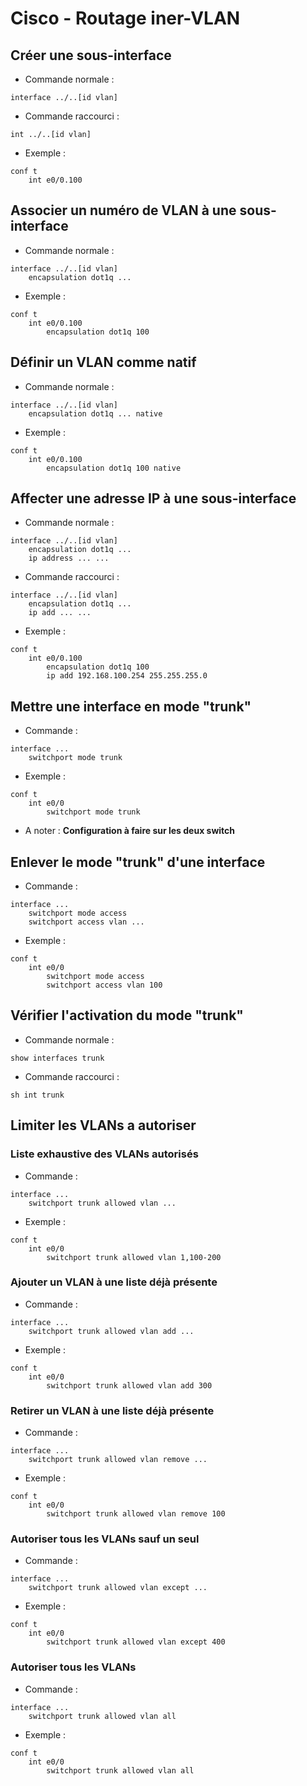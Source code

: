 # Cisco - Routage iner-VLAN

## Créer une sous-interface
- Commande normale :
```
interface ../..[id vlan]
```
- Commande raccourci :
```
int ../..[id vlan]
```
- Exemple :
```
conf t
    int e0/0.100
```

## Associer un numéro de VLAN à une sous-interface
- Commande normale :
```
interface ../..[id vlan]
    encapsulation dot1q ...
```
- Exemple :
```
conf t
    int e0/0.100
        encapsulation dot1q 100
```

## Définir un VLAN comme natif
- Commande normale :
```
interface ../..[id vlan]
    encapsulation dot1q ... native
```
- Exemple :
```
conf t
    int e0/0.100
        encapsulation dot1q 100 native
```

## Affecter une adresse IP à une sous-interface
- Commande normale :
```
interface ../..[id vlan]
    encapsulation dot1q ...
    ip address ... ...
```
- Commande raccourci :
```
interface ../..[id vlan]
    encapsulation dot1q ...
    ip add ... ...
```
- Exemple :
```
conf t
    int e0/0.100
        encapsulation dot1q 100
        ip add 192.168.100.254 255.255.255.0
```

## Mettre une interface en mode "trunk"
- Commande :
```
interface ...
    switchport mode trunk
```
- Exemple :
```
conf t
    int e0/0
        switchport mode trunk
```
- A noter : **Configuration à faire sur les deux switch**

## Enlever le mode "trunk" d'une interface
- Commande :
```
interface ...
    switchport mode access
    switchport access vlan ...
```
- Exemple :
```
conf t
    int e0/0
        switchport mode access
        switchport access vlan 100
```

## Vérifier l'activation du mode "trunk"
- Commande normale :
```
show interfaces trunk
```
- Commande raccourci :
```
sh int trunk
```

## Limiter les VLANs a autoriser
### Liste exhaustive des VLANs autorisés
- Commande :
```
interface ...
    switchport trunk allowed vlan ...
```
- Exemple :
```
conf t
    int e0/0
        switchport trunk allowed vlan 1,100-200
```

### Ajouter un VLAN à une liste déjà présente
- Commande :
```
interface ...
    switchport trunk allowed vlan add ...
```
- Exemple :
```
conf t
    int e0/0
        switchport trunk allowed vlan add 300
```

### Retirer un VLAN à une liste déjà présente
- Commande :
```
interface ...
    switchport trunk allowed vlan remove ...
```
- Exemple :
```
conf t
    int e0/0
        switchport trunk allowed vlan remove 100
```

### Autoriser tous les VLANs sauf un seul
- Commande :
```
interface ...
    switchport trunk allowed vlan except ...
```
- Exemple :
```
conf t
    int e0/0
        switchport trunk allowed vlan except 400
```

### Autoriser tous les VLANs
- Commande :
```
interface ...
    switchport trunk allowed vlan all
```
- Exemple :
```
conf t
    int e0/0
        switchport trunk allowed vlan all
```
